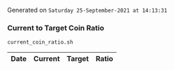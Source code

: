Generated on `Saturday 25-September-2021 at 14:13:31`

### Current to Target Coin Ratio
`current_coin_ratio.sh`

Date|Current|Target|Ratio
---|---|---|---
